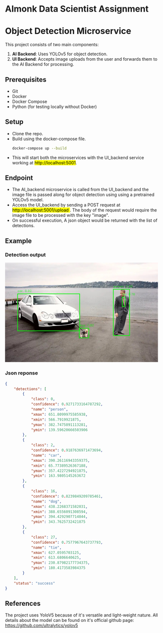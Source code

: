# AImonk Data Scientist Assignment

# Object Detection Microservice

This project consists of two main components:

1. **AI Backend**: Uses YOLOv5 for object detection.
2. **UI Backend**: Accepts image uploads from the user and forwards them to the AI Backend for processing.

## Prerequisites
- Git
- Docker
- Docker Compose
- Python (for testing locally without Docker)

## Setup
- Clone the repo.
- Build using the docker-compose file.
    ```bash
  docker-compose up --build
- This will start both the microservices with the UI_backend service working at <mark>http://localhost:5001</mark>.

## Endpoint
- The AI_backend microservice is called from the UI_backend and the image file is passed along for object detection using using a pretrained YOLOv5 model.
- Access the UI_backend by sending a POST request at <mark>http://localhost:5001/upload </mark>. The body of the request would require the image file to be processed with the key "image".
- On successful execution, A json object would be returned with the list of detections.

## Example
### Detection output

![results_1.jpg](output%2Fresults_1.jpg)
### Json reponse
```json
{
    "detections": [
        {
            "class": 0,
            "confidence": 0.9271733164787292,
            "name": "person",
            "xmax": 651.8099975585938,
            "xmin": 566.7919921875,
            "ymax": 382.7475891113281,
            "ymin": 139.59620666503906
        },
        {
            "class": 2,
            "confidence": 0.9187636971473694,
            "name": "car",
            "xmax": 390.26116943359375,
            "xmin": 65.77389526367188,
            "ymax": 357.4227294921875,
            "ymin": 163.9805145263672
        },
        {
            "class": 16,
            "confidence": 0.8239849209785461,
            "name": "dog",
            "xmax": 438.2268371582031,
            "xmin": 388.6556091308594,
            "ymax": 394.4292907714844,
            "ymin": 343.7625732421875
        },
        {
            "class": 27,
            "confidence": 0.7577967643737793,
            "name": "tie",
            "xmax": 627.0595703125,
            "xmin": 613.6806640625,
            "ymax": 230.87982177734375,
            "ymin": 180.4173583984375
        }
    ],
    "status": "success"
}
```
## References

The project uses YoloV5 because of it's versatile and light-weight nature.
All details about the model can be found on it's official github page:
https://github.com/ultralytics/yolov5

